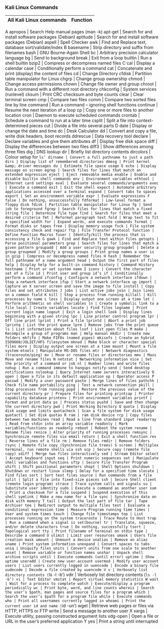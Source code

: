 ### Kali Linux Commands

| All Kali Linux commands |	Function
| ----------------------- | -----------
A
 apropos | Search Help manual pages (man -k)
 apt-get | Search for and install software packages (Debian)
 aptitude | Search for and install software packages (Debian)
 aspell | Spell Checker
 awk | Find and Replace text, database sort/validate/index
B
 basename | Strip directory and suffix from filenames
 bash | GNU Bourne-Again Shell
 bc | Arbitrary precision calculator language
 bg | Send to background
 break | Exit from a loop
 builtin | Run a shell builtin
 bzip2 | Compress or decompress named files
C
 cal | Display a calendar
 case | Conditionally perform a command
 cat | Concatenate and print (display) the content of files
 cd | Change Directory
 cfdisk | Partition table manipulator for Linux
 chgrp | Change group ownership
 chmod | Change access permissions
 chown | Change file owner and group
 chroot | Run a command with a different root directory
 chkconfig | System services (runlevel)
 cksum | Print CRC checksum and byte counts
 clear | Clear terminal screen
 cmp | Compare two files
 comm | Compare two sorted files line by line
 command | Run a command – ignoring shell functions
 continue | Resume the next iteration of a loop
 cp | Copy one or more files to another location
 cron | Daemon to execute scheduled commands
 crontab | Schedule a command to run at a later time
 csplit | Split a file into context-determined pieces
 cut | Divide a file into several parts
D
 date | Display or change the date and time
 dc | Desk Calculator
 dd | Convert and copy a file, write disk headers, boot records
 ddrescue | Data recovery tool
 declare | Declare variables and give them attributes
 df | Display free disk space
 diff | Display the differences between two files
 diff3 | Show differences among three files
 dig | DNS lookup
 dir | Briefly list directory contents
 dircolors | Colour setup for `ls’
 dirname | Convert a full pathname to just a path
 dirs | Display list of remembered directories
 dmesg | Print kernel &amp; driver messages
 du | Estimate file space usage
E
 echo | Display message on screen
 egrep | Search files for lines that match an extended expression
 eject | Eject removable media
 enable | Enable and disable builtin shell commands
 env | Environment variables
 ethtool | Ethernet card settings
 eval | Evaluate several commands/arguments
 exec | Execute a command
 exit | Exit the shell
 expect | Automate arbitrary applications accessed over a terminal
 expand | Convert tabs to spaces
 export | Set an environment variable
 expr | Evaluate expressions
F
 false | Do nothing, unsuccessfully
 fdformat | Low-level format a floppy disk
 fdisk | Partition table manipulator for Linux
 fg | Send job to foreground
 fgrep | Search files for lines that match a fixed string
 file | Determine file type
 find | Search for files that meet a desired criteria
 fmt | Reformat paragraph text
 fold | Wrap text to fit a specified width
 for | Expand words, and execute commands
 format | Format disks or tapes
 free | Display memory usage
 fsck | File system consistency check and repair
 ftp | File Transfer Protocol
 function | Define Function Macros
 fuser | Identify/kill the process that is accessing a file
G
 gawk | Find and Replace text within files
 getopts | Parse positional parameters
 grep | Search files for lines that match a given pattern
 groupadd | Add a user security group
 groupdel | Delete a group
 groupmod | Modify a group
 groups | Print group names a user is in
 gzip | Compress or decompress named files
H
 hash | Remember the full pathname of a name argument
 head | Output the first part of files
 help | Display help for a built-in command
 history | Command History
 hostname | Print or set system name
I
 iconv | Convert the character set of a file
 id | Print user and group id’s
 if | Conditionally perform a command
 ifconfig | Configure a network interface
 ifdown | Stop a network interface
 ifup | Start a network interface up
 import | Capture an X server screen and save the image to file
 install | Copy files and set attributes
J
 jobs | List active jobs
 join | Join lines on a common field
K
 kill | Stop a process from running
 killall | Kill processes by name
L
 less | Display output one screen at a time
 let | Perform arithmetic on shell variables
 ln | Create a symbolic link to a file
 local | Create variables
locate | Find files
 logname | Print current login name
 logout | Exit a login shell
 look | Display lines beginning with a given string
 lpc | Line printer control program
 lpr | Off line print
 lprint | Print a file
 lprintd | Abort a print job
 lprintq | List the print queue
 lprm | Remove jobs from the print queue
 ls | List information about files
 lsof | List open files
M
 make | Recompile a group of programs
 man | Help manual
 mkdir | Create new folders
 mkfifo | Make FIFOs (named pipes)
 mkisofs | Create an hybrid ISO9660/JOLIET/HFS filesystem
 mknod | Make block or character special files
 more | Display output one screen at a time
 mount | Mount a file system
 mtools | Manipulate MS-DOS files
 mtr | Network diagnostics (traceroute/ping)
 mv | Move or rename files or directories
 mmv | Mass Move and rename files
N
 netstat | Networking information
 nice | Set the priority of a command or job
 nl | Number lines and write files
 nohup | Run a command immune to hangups
 notify-send | Send desktop notifications
 nslookup | Query Internet name servers interactively
O
 open | Open a file in its default application
 op | Operator access
P
 passwd | Modify a user password
 paste | Merge lines of files
 pathchk | Check file name portability
 ping | Test a network connection
 pkill | Stop processes from running
 popd | Restore the previous value of the current directory
 pr | Prepare files for printing
 printcap | Printer capability database
 printenv | Print environment variables
 printf | Format and print data
 ps | Process status
 pushd | Save and then change the current directory
 pwd | Print Working Directory
Q
 quota | Display disk usage and limits
 quotacheck | Scan a file system for disk usage
 quotactl | Set disk quotas
R
 ram | ram disk device
 rcp | Copy files between two machines
 read | Read a line from standard input
 readarray | Read from stdin into an array variable
 readonly | Mark variables/functions as readonly
 reboot | Reboot the system
 rename | Rename files
 renice | Alter priority of running processes
 remsync | Synchronize remote files via email
 return | Exit a shell function
 rev | Reverse lines of a file
 rm | Remove files
 rmdir | Remove folders
 rsync | Remote file copy (Synchronize file trees)
S
 screen | Multiplex terminal, run remote shells via ssh
 scp | Secure copy (remote file copy)
 sdiff | Merge two files interactively
 sed | Stream Editor
 select | Accept keyboard input
 seq | Print numeric sequences
 set | Manipulate shell variables and functions
 sftp | Secure File Transfer Program
 shift | Shift positional parameters
 shopt | Shell Options
 shutdown | Shutdown or restart linux
 sleep | Delay for a specified time
 slocate | Find files
 sort | Sort text files
 source | Run commands from a file
 split | Split a file into fixed-size pieces
 ssh | Secure Shell client (remote login program)
 strace | Trace system calls and signals
 su | Substitute user identity
 sudo | Execute a command as another user
 sum | Print a checksum for a file
 suspend | Suspend execution of this shell
 symlink | Make a new name for a file
 sync | Synchronize data on disk with memory
T
 tail | Output the last part of file
 tar | Tape Archiver
 tee | Redirect output to multiple files
 test | Evaluate a conditional expression
 time | Measure Program running time
 times | User and system times
 touch | Change file timestamps
 top | List processes running on the system
 traceroute | Trace Route to Host
 trap | Run a command when a signal is set(bourne)
 tr | Translate, squeeze, and/or delete characters
 true | Do nothing, successfully
 tsort | Topological sort
 tty | Print filename of terminal on stdin
 type | Describe a command
U
 ulimit | Limit user resources
 umask | Users file creation mask
 umount | Unmount a device
 unalias | Remove an alias
 uname | Print system information
 unexpand | Convert spaces to tabs
 uniq | Uniquify files
 units | Convert units from one scale to another
 unset | Remove variable or function names
 unshar | Unpack shell archive scripts
 until | Execute commands (until error)
 uptime | Show uptime
 useradd | Create new user account
 usermod | Modify user account
 users | List users currently logged in
 uuencode | Encode a binary file
 uudecode | Decode a file created by uuencode
V
 v | Verbosely list directory contents (`ls -l -b’)
 vdir | Verbosely list directory contents (`ls -l -b’)
 vi | Text Editor
 vmstat | Report virtual memory statistics
W
 wait | Wait for a process to complete
 watch | Execute/display a program periodically
 wc | Print byte, word, and line counts
 whereis | Search the user’s $path, man pages and source files for a program
 which | Search the user’s $path for a program file
 while | Execute commands
 who | Print all usernames currently logged in
 whoami | Print the current user id and name (`id -un’)
 wget | Retrieve web pages or files via HTTP, HTTPS or FTP
 write | Send a message to another user
X
 xargs | Execute utility, passing constructed argument lists
 xdg-open | Open a file or URL in the user’s preferred application
Y
 yes |  Print a string until interrupted
